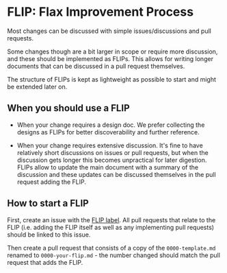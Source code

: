 # FLIP: Flax Improvement Process

Most changes can be discussed with simple issues/discussions and pull requests.

Some changes though are a bit larger in scope or require more discussion, and
these should be implemented as FLIPs. This allows for writing longer documents
that can be discussed in a pull request themselves.

The structure of FLIPs is kept as lightweight as possible to start and might
be extended later on.

## When you should use a FLIP

- When your change requires a design doc. We prefer collecting the designs as
  FLIPs for better discoverability and further reference.

- When your change requires extensive discussion. It's fine to have relatively
  short discussions on issues or pull requests, but when the discussion gets
  longer this becomes unpractical for later digestion. FLIPs allow to update the
  main document with a summary of the discussion and these updates can be
  discussed themselves in the pull request adding the FLIP.

## How to start a FLIP

First, create an issue with the [FLIP label]. All pull requests that relate to
the FLIP (i.e. adding the FLIP itself as well as any implementing pull requests)
should be linked to this issue.

Then create a pull request that consists of a copy of the `0000-template.md`
renamed to `0000-your-flip.md` - the number changed should match the pull
request that adds the FLIP.

[FLIP label]: https://github.com/google/flax/issues?q=label%3A%22Type%3A+FLIP%22
